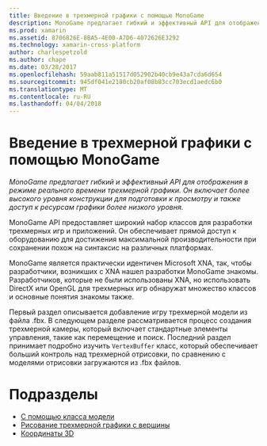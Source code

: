 ```yaml
---
title: Введение в трехмерной графики с помощью MonoGame
description: MonoGame предлагает гибкий и эффективный API для отображения в режиме реального времени трехмерной графики. Он включает более высокого уровня конструкции для подготовки к просмотру и также доступ к ресурсам графики более низкого уровня.
ms.prod: xamarin
ms.assetid: 8706826E-8BA5-4E00-A7D6-4072626E3292
ms.technology: xamarin-cross-platform
author: charlespetzold
ms.author: chape
ms.date: 03/28/2017
ms.openlocfilehash: 59aab811a51517d052902b40cb9e43a7cda6d654
ms.sourcegitcommit: 945df041e2180cb20af08b83cc703ecd1aedc6b0
ms.translationtype: MT
ms.contentlocale: ru-RU
ms.lasthandoff: 04/04/2018
---
```

# <a name="introduction-to-3d-graphics-with-monogame"></a>Введение в трехмерной графики с помощью MonoGame

_MonoGame предлагает гибкий и эффективный API для отображения в режиме реального времени трехмерной графики. Он включает более высокого уровня конструкции для подготовки к просмотру и также доступ к ресурсам графики более низкого уровня._

MonoGame API предоставляет широкий набор классов для разработки трехмерных игр и приложений. Он обеспечивает прямой доступ к оборудованию для достижения максимальной производительности при сохранении похож на синтаксис на различных платформах.

MonoGame является практически идентичен Microsoft XNA, так, чтобы разработчики, возникших с XNA нашел разработки MonoGame знакомы. Разработчиков, которые не были использованы XNA, но использовать DirectX или OpenGL для трехмерных игр обнаружат множество классов и основные понятия знакомы также.

Первый раздел описывается добавление игру трехмерной модели из файла .fbx. В следующем разделе рассматривается процесс создания трехмерной камеры, который включает стандартные элементы управления, такие как перемещение и поиск. Последний раздел принимает подробно изучить `VertexBuffer` класс, который обеспечивает больший контроль над трехмерной отрисовки, по сравнению с моделями отрисовки загружаются из .fbx файлов.


# <a name="subsections"></a>Подразделы

- [С помощью класса модели](~/graphics-games/monogame/3d/part1.md)
- [Рисование трехмерной графики с вершины](~/graphics-games/monogame/3d/part2.md)
- [Координаты 3D](~/graphics-games/monogame/3d/part3.md)